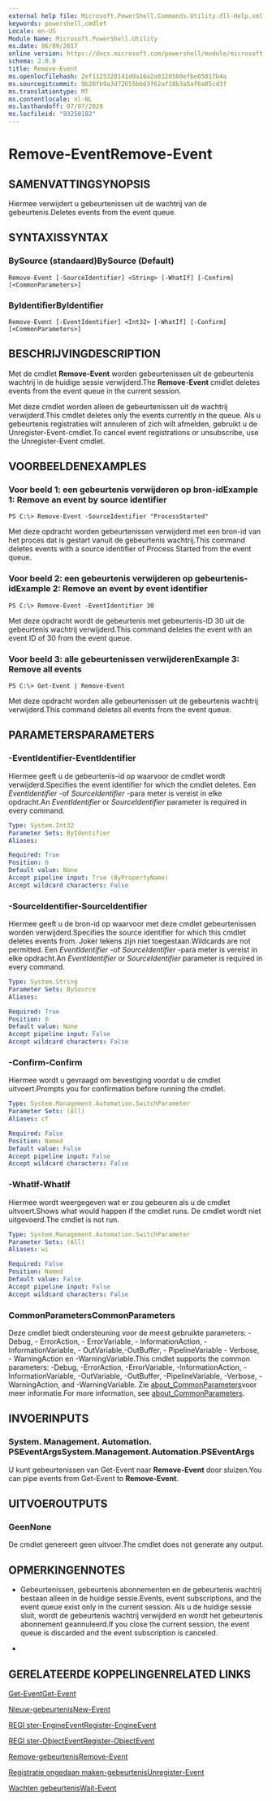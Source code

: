 ```yaml
---
external help file: Microsoft.PowerShell.Commands.Utility.dll-Help.xml
keywords: powershell,cmdlet
Locale: en-US
Module Name: Microsoft.PowerShell.Utility
ms.date: 06/09/2017
online version: https://docs.microsoft.com/powershell/module/microsoft.powershell.utility/remove-event?view=powershell-7.1&WT.mc_id=ps-gethelp
schema: 2.0.0
title: Remove-Event
ms.openlocfilehash: 2ef1125320141d0a16a2a0120560efbe65017b4a
ms.sourcegitcommit: 9b28fb9a3d72655bb63f62af18b3a5af6a05cd3f
ms.translationtype: MT
ms.contentlocale: nl-NL
ms.lasthandoff: 07/07/2020
ms.locfileid: "93250182"
---
```

# <span data-ttu-id="a2ee1-103">Remove-Event</span><span class="sxs-lookup"><span data-stu-id="a2ee1-103">Remove-Event</span></span>

## <span data-ttu-id="a2ee1-104">SAMENVATTING</span><span class="sxs-lookup"><span data-stu-id="a2ee1-104">SYNOPSIS</span></span>
<span data-ttu-id="a2ee1-105">Hiermee verwijdert u gebeurtenissen uit de wachtrij van de gebeurtenis.</span><span class="sxs-lookup"><span data-stu-id="a2ee1-105">Deletes events from the event queue.</span></span>

## <span data-ttu-id="a2ee1-106">SYNTAXIS</span><span class="sxs-lookup"><span data-stu-id="a2ee1-106">SYNTAX</span></span>

### <span data-ttu-id="a2ee1-107">BySource (standaard)</span><span class="sxs-lookup"><span data-stu-id="a2ee1-107">BySource (Default)</span></span>

```
Remove-Event [-SourceIdentifier] <String> [-WhatIf] [-Confirm] [<CommonParameters>]
```

### <span data-ttu-id="a2ee1-108">ByIdentifier</span><span class="sxs-lookup"><span data-stu-id="a2ee1-108">ByIdentifier</span></span>

```
Remove-Event [-EventIdentifier] <Int32> [-WhatIf] [-Confirm] [<CommonParameters>]
```

## <span data-ttu-id="a2ee1-109">BESCHRIJVING</span><span class="sxs-lookup"><span data-stu-id="a2ee1-109">DESCRIPTION</span></span>
<span data-ttu-id="a2ee1-110">Met de cmdlet **Remove-Event** worden gebeurtenissen uit de gebeurtenis wachtrij in de huidige sessie verwijderd.</span><span class="sxs-lookup"><span data-stu-id="a2ee1-110">The **Remove-Event** cmdlet deletes events from the event queue in the current session.</span></span>

<span data-ttu-id="a2ee1-111">Met deze cmdlet worden alleen de gebeurtenissen uit de wachtrij verwijderd.</span><span class="sxs-lookup"><span data-stu-id="a2ee1-111">This cmdlet deletes only the events currently in the queue.</span></span>
<span data-ttu-id="a2ee1-112">Als u gebeurtenis registraties wilt annuleren of zich wilt afmelden, gebruikt u de Unregister-Event-cmdlet.</span><span class="sxs-lookup"><span data-stu-id="a2ee1-112">To cancel event registrations or unsubscribe, use the Unregister-Event cmdlet.</span></span>

## <span data-ttu-id="a2ee1-113">VOORBEELDEN</span><span class="sxs-lookup"><span data-stu-id="a2ee1-113">EXAMPLES</span></span>

### <span data-ttu-id="a2ee1-114">Voor beeld 1: een gebeurtenis verwijderen op bron-id</span><span class="sxs-lookup"><span data-stu-id="a2ee1-114">Example 1: Remove an event by source identifier</span></span>

```
PS C:\> Remove-Event -SourceIdentifier "ProcessStarted"
```

<span data-ttu-id="a2ee1-115">Met deze opdracht worden gebeurtenissen verwijderd met een bron-id van het proces dat is gestart vanuit de gebeurtenis wachtrij.</span><span class="sxs-lookup"><span data-stu-id="a2ee1-115">This command deletes events with a source identifier of Process Started from the event queue.</span></span>

### <span data-ttu-id="a2ee1-116">Voor beeld 2: een gebeurtenis verwijderen op gebeurtenis-id</span><span class="sxs-lookup"><span data-stu-id="a2ee1-116">Example 2: Remove an event by event identifier</span></span>

```
PS C:\> Remove-Event -EventIdentifier 30
```

<span data-ttu-id="a2ee1-117">Met deze opdracht wordt de gebeurtenis met gebeurtenis-ID 30 uit de gebeurtenis wachtrij verwijderd.</span><span class="sxs-lookup"><span data-stu-id="a2ee1-117">This command deletes the event with an event ID of 30 from the event queue.</span></span>

### <span data-ttu-id="a2ee1-118">Voor beeld 3: alle gebeurtenissen verwijderen</span><span class="sxs-lookup"><span data-stu-id="a2ee1-118">Example 3: Remove all events</span></span>

```
PS C:\> Get-Event | Remove-Event
```

<span data-ttu-id="a2ee1-119">Met deze opdracht worden alle gebeurtenissen uit de gebeurtenis wachtrij verwijderd.</span><span class="sxs-lookup"><span data-stu-id="a2ee1-119">This command deletes all events from the event queue.</span></span>

## <span data-ttu-id="a2ee1-120">PARAMETERS</span><span class="sxs-lookup"><span data-stu-id="a2ee1-120">PARAMETERS</span></span>

### <span data-ttu-id="a2ee1-121">-EventIdentifier</span><span class="sxs-lookup"><span data-stu-id="a2ee1-121">-EventIdentifier</span></span>
<span data-ttu-id="a2ee1-122">Hiermee geeft u de gebeurtenis-id op waarvoor de cmdlet wordt verwijderd.</span><span class="sxs-lookup"><span data-stu-id="a2ee1-122">Specifies the event identifier for which the cmdlet deletes.</span></span>
<span data-ttu-id="a2ee1-123">Een *EventIdentifier* -of *SourceIdentifier* -para meter is vereist in elke opdracht.</span><span class="sxs-lookup"><span data-stu-id="a2ee1-123">An *EventIdentifier* or *SourceIdentifier* parameter is required in every command.</span></span>

```yaml
Type: System.Int32
Parameter Sets: ByIdentifier
Aliases:

Required: True
Position: 0
Default value: None
Accept pipeline input: True (ByPropertyName)
Accept wildcard characters: False
```

### <span data-ttu-id="a2ee1-124">-SourceIdentifier</span><span class="sxs-lookup"><span data-stu-id="a2ee1-124">-SourceIdentifier</span></span>
<span data-ttu-id="a2ee1-125">Hiermee geeft u de bron-id op waarvoor met deze cmdlet gebeurtenissen worden verwijderd.</span><span class="sxs-lookup"><span data-stu-id="a2ee1-125">Specifies the source identifier for which this cmdlet deletes events from.</span></span>
<span data-ttu-id="a2ee1-126">Joker tekens zijn niet toegestaan.</span><span class="sxs-lookup"><span data-stu-id="a2ee1-126">Wildcards are not permitted.</span></span>
<span data-ttu-id="a2ee1-127">Een *EventIdentifier* -of *SourceIdentifier* -para meter is vereist in elke opdracht.</span><span class="sxs-lookup"><span data-stu-id="a2ee1-127">An *EventIdentifier* or *SourceIdentifier* parameter is required in every command.</span></span>

```yaml
Type: System.String
Parameter Sets: BySource
Aliases:

Required: True
Position: 0
Default value: None
Accept pipeline input: False
Accept wildcard characters: False
```

### <span data-ttu-id="a2ee1-128">-Confirm</span><span class="sxs-lookup"><span data-stu-id="a2ee1-128">-Confirm</span></span>
<span data-ttu-id="a2ee1-129">Hiermee wordt u gevraagd om bevestiging voordat u de cmdlet uitvoert.</span><span class="sxs-lookup"><span data-stu-id="a2ee1-129">Prompts you for confirmation before running the cmdlet.</span></span>

```yaml
Type: System.Management.Automation.SwitchParameter
Parameter Sets: (All)
Aliases: cf

Required: False
Position: Named
Default value: False
Accept pipeline input: False
Accept wildcard characters: False
```

### <span data-ttu-id="a2ee1-130">-WhatIf</span><span class="sxs-lookup"><span data-stu-id="a2ee1-130">-WhatIf</span></span>
<span data-ttu-id="a2ee1-131">Hiermee wordt weergegeven wat er zou gebeuren als u de cmdlet uitvoert.</span><span class="sxs-lookup"><span data-stu-id="a2ee1-131">Shows what would happen if the cmdlet runs.</span></span>
<span data-ttu-id="a2ee1-132">De cmdlet wordt niet uitgevoerd.</span><span class="sxs-lookup"><span data-stu-id="a2ee1-132">The cmdlet is not run.</span></span>

```yaml
Type: System.Management.Automation.SwitchParameter
Parameter Sets: (All)
Aliases: wi

Required: False
Position: Named
Default value: False
Accept pipeline input: False
Accept wildcard characters: False
```

### <span data-ttu-id="a2ee1-133">CommonParameters</span><span class="sxs-lookup"><span data-stu-id="a2ee1-133">CommonParameters</span></span>
<span data-ttu-id="a2ee1-134">Deze cmdlet biedt ondersteuning voor de meest gebruikte parameters: -Debug, - ErrorAction, - ErrorVariable, - InformationAction, -InformationVariable, - OutVariable,-OutBuffer, - PipelineVariable - Verbose, - WarningAction en -WarningVariable.</span><span class="sxs-lookup"><span data-stu-id="a2ee1-134">This cmdlet supports the common parameters: -Debug, -ErrorAction, -ErrorVariable, -InformationAction, -InformationVariable, -OutVariable, -OutBuffer, -PipelineVariable, -Verbose, -WarningAction, and -WarningVariable.</span></span> <span data-ttu-id="a2ee1-135">Zie [about_CommonParameters](https://go.microsoft.com/fwlink/?LinkID=113216)voor meer informatie.</span><span class="sxs-lookup"><span data-stu-id="a2ee1-135">For more information, see [about_CommonParameters](https://go.microsoft.com/fwlink/?LinkID=113216).</span></span>

## <span data-ttu-id="a2ee1-136">INVOER</span><span class="sxs-lookup"><span data-stu-id="a2ee1-136">INPUTS</span></span>

### <span data-ttu-id="a2ee1-137">System. Management. Automation. PSEventArgs</span><span class="sxs-lookup"><span data-stu-id="a2ee1-137">System.Management.Automation.PSEventArgs</span></span>
<span data-ttu-id="a2ee1-138">U kunt gebeurtenissen van Get-Event naar **Remove-Event** door sluizen.</span><span class="sxs-lookup"><span data-stu-id="a2ee1-138">You can pipe events from Get-Event to **Remove-Event**.</span></span>

## <span data-ttu-id="a2ee1-139">UITVOER</span><span class="sxs-lookup"><span data-stu-id="a2ee1-139">OUTPUTS</span></span>

### <span data-ttu-id="a2ee1-140">Geen</span><span class="sxs-lookup"><span data-stu-id="a2ee1-140">None</span></span>
<span data-ttu-id="a2ee1-141">De cmdlet genereert geen uitvoer.</span><span class="sxs-lookup"><span data-stu-id="a2ee1-141">The cmdlet does not generate any output.</span></span>

## <span data-ttu-id="a2ee1-142">OPMERKINGEN</span><span class="sxs-lookup"><span data-stu-id="a2ee1-142">NOTES</span></span>

* <span data-ttu-id="a2ee1-143">Gebeurtenissen, gebeurtenis abonnementen en de gebeurtenis wachtrij bestaan alleen in de huidige sessie.</span><span class="sxs-lookup"><span data-stu-id="a2ee1-143">Events, event subscriptions, and the event queue exist only in the current session.</span></span> <span data-ttu-id="a2ee1-144">Als u de huidige sessie sluit, wordt de gebeurtenis wachtrij verwijderd en wordt het gebeurtenis abonnement geannuleerd.</span><span class="sxs-lookup"><span data-stu-id="a2ee1-144">If you close the current session, the event queue is discarded and the event subscription is canceled.</span></span>

*

## <span data-ttu-id="a2ee1-145">GERELATEERDE KOPPELINGEN</span><span class="sxs-lookup"><span data-stu-id="a2ee1-145">RELATED LINKS</span></span>

[<span data-ttu-id="a2ee1-146">Get-Event</span><span class="sxs-lookup"><span data-stu-id="a2ee1-146">Get-Event</span></span>](Get-Event.md)

[<span data-ttu-id="a2ee1-147">Nieuw-gebeurtenis</span><span class="sxs-lookup"><span data-stu-id="a2ee1-147">New-Event</span></span>](New-Event.md)

[<span data-ttu-id="a2ee1-148">REGI ster-EngineEvent</span><span class="sxs-lookup"><span data-stu-id="a2ee1-148">Register-EngineEvent</span></span>](Register-EngineEvent.md)

[<span data-ttu-id="a2ee1-149">REGI ster-ObjectEvent</span><span class="sxs-lookup"><span data-stu-id="a2ee1-149">Register-ObjectEvent</span></span>](Register-ObjectEvent.md)

[<span data-ttu-id="a2ee1-150">Remove-gebeurtenis</span><span class="sxs-lookup"><span data-stu-id="a2ee1-150">Remove-Event</span></span>](Remove-Event.md)

[<span data-ttu-id="a2ee1-151">Registratie ongedaan maken-gebeurtenis</span><span class="sxs-lookup"><span data-stu-id="a2ee1-151">Unregister-Event</span></span>](Unregister-Event.md)

[<span data-ttu-id="a2ee1-152">Wachten gebeurtenis</span><span class="sxs-lookup"><span data-stu-id="a2ee1-152">Wait-Event</span></span>](Wait-Event.md)

